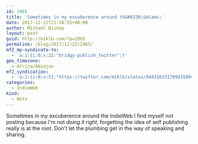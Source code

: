 ```yaml
---
id: 2965
title: 'Sometimes in my excuberence around th&#8230;&diams;'
date: 2017-12-22T21:58:55+00:00
author: Michael Bishop
layout: post
guid: http://miklb.com/?p=2965
permalink: /blog/2017/12/22/2965/
mf2_mp-syndicate-to:
  - 'a:1:{i:0;s:22:"bridgy-publish_twitter";}'
geo_timezone:
  - Africa/Abidjan
mf2_syndication:
  - 'a:1:{i:0;s:51:"https://twitter.com/miklb/status/944326331709435904";}'
categories:
  - IndieWeb
kind:
  - Note
---
```

Sometimes in my excuberence around the IndieWeb I find myself not posting because I'm not *doing it right*, forgetting the idea of self publishing really is at the root. Don't let the plumbing get in the way of speaking and sharing.
